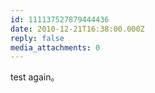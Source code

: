 ```yaml
---
id: 111137527879444436
date: 2010-12-21T16:38:00.000Z
reply: false
media_attachments: 0
---
```


test again。 ​​​​

